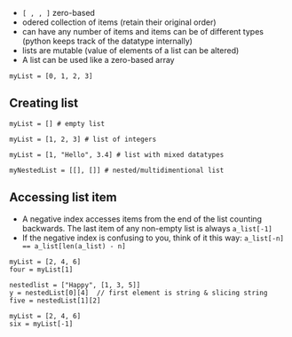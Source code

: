 * `[ , , ]` zero-based
* odered collection of items (retain their original order)
* can have any number of items and items can be of different types (python keeps track of the datatype internally)
* lists are mutable (value of elements of a list can be altered)
* A list can be used like a zero-based array
```
myList = [0, 1, 2, 3]
```

## Creating list
```
myList = [] # empty list

myList = [1, 2, 3] # list of integers

myList = [1, "Hello", 3.4] # list with mixed datatypes

myNestedList = [[], []] # nested/multidimentional list
```

## Accessing list item
* A negative index accesses items from the end of the list counting backwards. The last item of any non-empty list is always `a_list[-1]`
* If the negative index is confusing to you, think of it this way: `a_list[-n] == a_list[len(a_list) - n]`
```
myList = [2, 4, 6]
four = myList[1]

nestedlist = ["Happy", [1, 3, 5]]
y = nestedList[0][4]  // first element is string & slicing string
five = nestedList[1][2]

myList = [2, 4, 6]
six = myList[-1]
```
